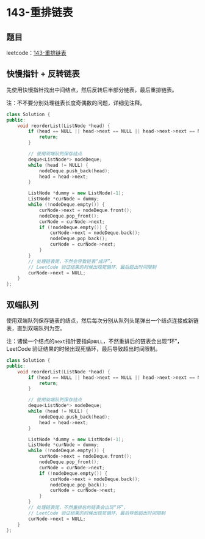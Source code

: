 # 143-重排链表

## 题目

leetcode：[143-重排链表](https://leetcode-cn.com/problems/reorder-list/)

## 快慢指针 + 反转链表

先使用快慢指针找出中间结点，然后反转后半部分链表，最后重排链表。

注：不不要分别处理链表长度奇偶数的问题，详细见注释。

```c++
class Solution {
public:
    void reorderList(ListNode *head) {
        if (head == NULL || head->next == NULL || head->next->next == NULL) {
            return;
        }

        // 使用双端队列保存结点
        deque<ListNode*> nodeDeque;
        while (head != NULL) {
            nodeDeque.push_back(head);
            head = head->next;
        }

        ListNode *dummy = new ListNode(-1);
        ListNode *curNode = dummy;
        while (!nodeDeque.empty()) {
            curNode->next = nodeDeque.front();
            nodeDeque.pop_front();
            curNode = curNode->next;
            if (!nodeDeque.empty()) {
                curNode->next = nodeDeque.back();
                nodeDeque.pop_back();
                curNode = curNode->next;
            }
        }
        // 处理链表尾，不然会导致链表“成环”，
        // LeetCode 验证结果的时候出现死循环，最后超出时间限制
        curNode->next = NULL;
    }
};
```

## 双端队列

使用双端队列保存链表的结点，然后每次分别从队列头尾弹出一个结点连接成新链表，直到双端队列为空。

注：诸侯一个结点的`next`指针要指向`NULL`，不然重排后的链表会出现“环”，LeetCode 验证结果的时候出现死循环，最后导致超出时间限制。

```c++
class Solution {
public:
    void reorderList(ListNode *head) {
        if (head == NULL || head->next == NULL || head->next->next == NULL) {
            return;
        }

        // 使用双端队列保存结点
        deque<ListNode*> nodeDeque;
        while (head != NULL) {
            nodeDeque.push_back(head);
            head = head->next;
        }

        ListNode *dummy = new ListNode(-1);
        ListNode *curNode = dummy;
        while (!nodeDeque.empty()) {
            curNode->next = nodeDeque.front();
            nodeDeque.pop_front();
            curNode = curNode->next;
            if (!nodeDeque.empty()) {
                curNode->next = nodeDeque.back();
                nodeDeque.pop_back();
                curNode = curNode->next;
            }
        }
        // 处理链表尾，不然重排后的链表会出现“环”，
        // LeetCode 验证结果的时候出现死循环，最后导致超出时间限制
        curNode->next = NULL;
    }
};
```